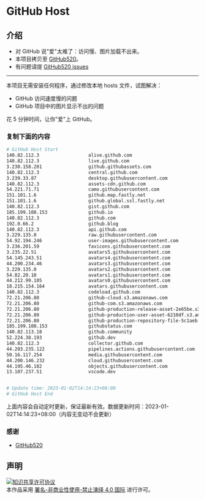 # GitHub Host
## 介绍
- 对 GitHub 说"爱"太难了：访问慢、图片加载不出来。
- 本项目拷贝至 [GitHub520](https://github.com/521xueweihan/GitHub520)。
- 有问题请提 [GitHub520 issues](https://github.com/521xueweihan/GitHub520/issues/new)

---

本项目无需安装任何程序，通过修改本地 hosts 文件，试图解决：
- GitHub 访问速度慢的问题
- GitHub 项目中的图片显示不出的问题

花 5 分钟时间，让你"爱"上 GitHub。

### 复制下面的内容
```bash
# GitHub Host Start
140.82.112.3                  alive.github.com
140.82.112.3                  live.github.com
3.230.158.201                 github.githubassets.com
140.82.112.3                  central.github.com
3.239.33.87                   desktop.githubusercontent.com
140.82.112.3                  assets-cdn.github.com
54.221.71.71                  camo.githubusercontent.com
151.101.1.6                   github.map.fastly.net
151.101.1.6                   github.global.ssl.fastly.net
140.82.112.3                  gist.github.com
185.199.108.153               github.io
140.82.112.3                  github.com
192.0.66.2                    github.blog
140.82.112.3                  api.github.com
3.229.135.0                   raw.githubusercontent.com
54.92.194.246                 user-images.githubusercontent.com
3.236.201.59                  favicons.githubusercontent.com
3.235.22.51                   avatars5.githubusercontent.com
54.145.243.51                 avatars4.githubusercontent.com
44.200.234.46                 avatars3.githubusercontent.com
3.229.135.0                   avatars2.githubusercontent.com
54.82.20.10                   avatars1.githubusercontent.com
44.212.99.105                 avatars0.githubusercontent.com
18.215.154.164                avatars.githubusercontent.com
140.82.112.3                  codeload.github.com
72.21.206.80                  github-cloud.s3.amazonaws.com
72.21.206.80                  github-com.s3.amazonaws.com
72.21.206.80                  github-production-release-asset-2e65be.s3.amazonaws.com
72.21.206.80                  github-production-user-asset-6210df.s3.amazonaws.com
72.21.206.80                  github-production-repository-file-5c1aeb.s3.amazonaws.com
185.199.108.153               githubstatus.com
140.82.113.18                 github.community
52.224.38.193                 github.dev
140.82.112.3                  collector.github.com
44.203.235.122                pipelines.actions.githubusercontent.com
50.16.117.254                 media.githubusercontent.com
44.200.146.232                cloud.githubusercontent.com
44.195.46.182                 objects.githubusercontent.com
13.107.237.51                 vscode.dev


# Update time: 2023-01-02T14:14:23+08:00
# GitHub Host End

```
上面内容会自动定时更新，保证最新有效。数据更新时间：2023-01-02T14:14:23+08:00（内容无变动不会更新）

### 感谢

- [GitHub520](https://github.com/521xueweihan/GitHub520)

## 声明
<a rel="license" href="https://creativecommons.org/licenses/by-nc-nd/4.0/deed.zh"><img alt="知识共享许可协议" style="border-width: 0" src="https://licensebuttons.net/l/by-nc-nd/4.0/88x31.png"></a><br>本作品采用 <a rel="license" href="https://creativecommons.org/licenses/by-nc-nd/4.0/deed.zh">署名-非商业性使用-禁止演绎 4.0 国际</a> 进行许可。